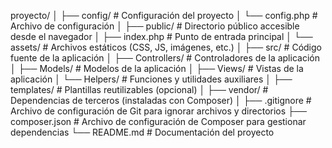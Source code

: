 proyecto/
│
├── config/               # Configuración del proyecto
│   └── config.php        # Archivo de configuración
│
├── public/               # Directorio público accesible desde el navegador
│   ├── index.php         # Punto de entrada principal
│   └── assets/           # Archivos estáticos (CSS, JS, imágenes, etc.)
│
├── src/                  # Código fuente de la aplicación
│   ├── Controllers/      # Controladores de la aplicación
│   ├── Models/           # Modelos de la aplicación
│   ├── Views/            # Vistas de la aplicación
│   └── Helpers/          # Funciones y utilidades auxiliares
│
├── templates/            # Plantillas reutilizables (opcional)
│
├── vendor/               # Dependencias de terceros (instaladas con Composer)
│
├── .gitignore            # Archivo de configuración de Git para ignorar archivos y directorios
├── composer.json         # Archivo de configuración de Composer para gestionar dependencias
└── README.md             # Documentación del proyecto